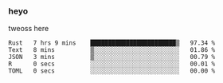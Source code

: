### heyo
tweoss here

<!--START_SECTION:waka-->

```text
Rust   7 hrs 9 mins    ████████████████████████▒   97.34 %
Text   8 mins          ▒░░░░░░░░░░░░░░░░░░░░░░░░   01.86 %
JSON   3 mins          ▒░░░░░░░░░░░░░░░░░░░░░░░░   00.79 %
R      0 secs          ░░░░░░░░░░░░░░░░░░░░░░░░░   00.01 %
TOML   0 secs          ░░░░░░░░░░░░░░░░░░░░░░░░░   00.00 %
```

<!--END_SECTION:waka-->

<!--
**Tweoss/tweoss** is a ✨ _special_ ✨ repository because its `README.md` (this file) appears on your GitHub profile.

Here are some ideas to get you started:

- 🔭 I’m currently working on ...
- 🌱 I’m currently learning ...
- 👯 I’m looking to collaborate on ...
- 🤔 I’m looking for help with ...
- 💬 Ask me about ...
- 📫 How to reach me: ...
- 😄 Pronouns: ...
- ⚡ Fun fact: ...
-->
